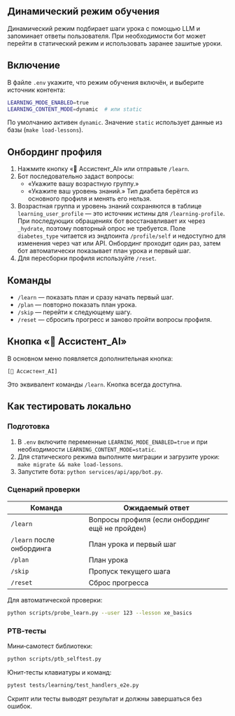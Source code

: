 ## Динамический режим обучения

Динамический режим подбирает шаги урока с помощью LLM и запоминает ответы
пользователя. При необходимости бот может перейти в статический режим и
использовать заранее зашитые уроки.

## Включение

В файле `.env` укажите, что режим обучения включён, и выберите источник
контента:

```bash
LEARNING_MODE_ENABLED=true
LEARNING_CONTENT_MODE=dynamic  # или static
```

По умолчанию активен `dynamic`. Значение `static` использует данные из базы
(`make load-lessons`).

## Онбординг профиля

1. Нажмите кнопку «🤖 Ассистент_AI» или отправьте `/learn`.
2. Бот последовательно задаст вопросы:
   - «Укажите вашу возрастную группу.»
   - «Укажите ваш уровень знаний.»
   Тип диабета берётся из основного профиля и менять его нельзя.
3. Возрастная группа и уровень знаний сохраняются в таблице `learning_user_profile` — это источник истины для `/learning-profile`. При последующих обращениях бот восстанавливает их через `_hydrate`, поэтому повторный опрос не требуется.
   Поле `diabetes_type` читается из эндпоинта `/profile/self` и недоступно для изменения через чат или API.
   Онбординг проходит один раз, затем бот автоматически показывает план урока и первый шаг.
4. Для пересборки профиля используйте `/reset`.

## Команды

- `/learn` — показать план и сразу начать первый шаг.
- `/plan` — повторно показать план урока.
- `/skip` — перейти к следующему шагу.
- `/reset` — сбросить прогресс и заново пройти вопросы профиля.

## Кнопка «🤖 Ассистент_AI»

В основном меню появляется дополнительная кнопка:

```
[🤖 Ассистент_AI]
```

Это эквивалент команды `/learn`. Кнопка всегда доступна.

## Как тестировать локально

### Подготовка

1. В `.env` включите переменные `LEARNING_MODE_ENABLED=true` и при
   необходимости `LEARNING_CONTENT_MODE=static`.
2. Для статического режима выполните миграции и загрузите уроки:
   `make migrate && make load-lessons`.
3. Запустите бота: `python services/api/app/bot.py`.

### Сценарий проверки

| Команда             | Ожидаемый ответ                                            |
|---------------------|------------------------------------------------------------|
| `/learn`            | Вопросы профиля (если онбординг ещё не пройден)            |
| `/learn` после онбординга | План урока и первый шаг                             |
| `/plan`             | План урока                                                 |
| `/skip`             | Пропуск текущего шага                                     |
| `/reset`            | Сброс прогресса                                           |

Для автоматической проверки:

```bash
python scripts/probe_learn.py --user 123 --lesson xe_basics
```

### PTB‑тесты

Мини‑самотест библиотеки:

```bash
python scripts/ptb_selftest.py
```

Юнит‑тесты клавиатуры и команд:

```bash
pytest tests/learning/test_handlers_e2e.py
```

Скрипт или тесты выводят результат и должны завершаться без ошибок.

